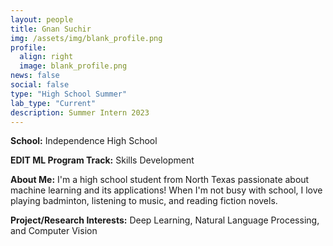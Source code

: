 ```yaml
---
layout: people
title: Gnan Suchir
img: /assets/img/blank_profile.png
profile:
  align: right
  image: blank_profile.png
news: false
social: false
type: "High School Summer"
lab_type: "Current"
description: Summer Intern 2023
---
```


**School:** Independence High School

**EDIT ML Program Track:**
Skills Development

**About Me:**
I'm a high school student from North Texas passionate about machine learning and its applications! When I'm not busy with school, I love playing badminton, listening to music, and reading fiction novels.

**Project/Research Interests:**
Deep Learning, Natural Language Processing, and Computer Vision
    